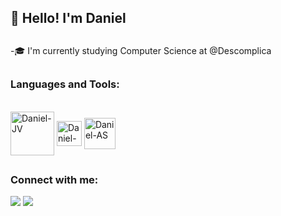 ## 👋 Hello! I'm Daniel

##
-🎓 I'm currently studying Computer Science at @Descomplica

##
### Languages and Tools:
<div style="display: inline_block"><br>
  <a href="https://www.java.com/pt-BR/"><img align="center" alt="Daniel-JV" width="70" src="https://cdn.jsdelivr.net/gh/devicons/devicon/icons/java/java-original-wordmark.svg"></a>
  <a href="https://kotlinlang.org/"><img align="center" alt="Daniel-KT" width="40" src="https://cdn.jsdelivr.net/gh/devicons/devicon/icons/kotlin/kotlin-original.svg"></a>
  <a href="https://developer.android.com/studio"><img align="center" alt="Daniel-AS" width="50" src="https://cdn.jsdelivr.net/gh/devicons/devicon/icons/androidstudio/androidstudio-original.svg"></a>
</div>
  
##
  
### Connect with me: 
<div> 
  <a href = "mailto:danielpn23@outlook.com"><img src="https://img.shields.io/badge/Microsoft_Outlook-0078D4?style=for-the-badge&logo=microsoft-outlook&logoColor=white"></a>
  <a href = "https://www.linkedin.com/in/daniel-augusto-nunes/"><img src="https://img.shields.io/badge/LinkedIn-0077B5?style=for-the-badge&logo=linkedin&logoColor=white"></a>
</div>

